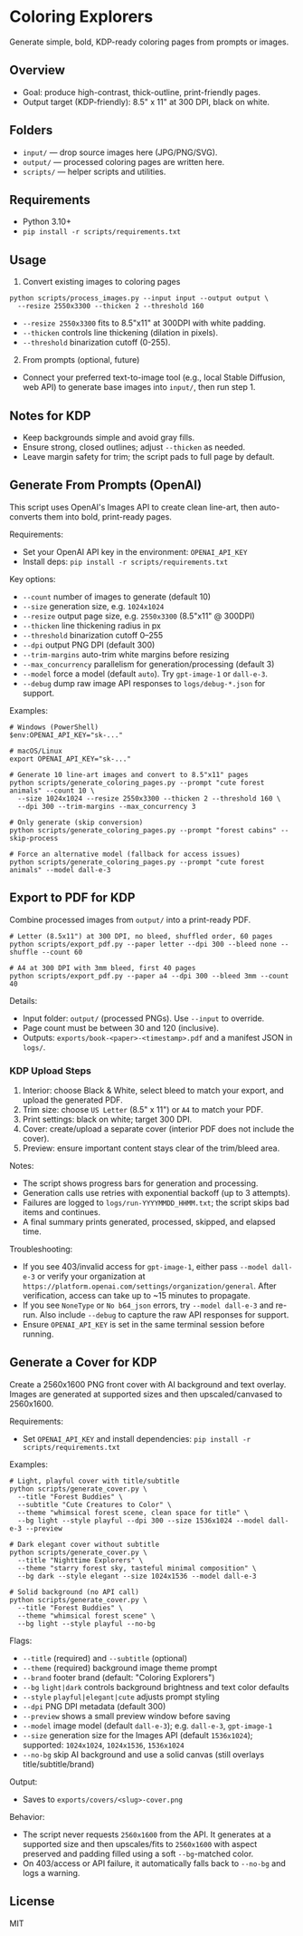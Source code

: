 # Coloring Explorers

Generate simple, bold, KDP-ready coloring pages from prompts or images.

## Overview
- Goal: produce high-contrast, thick-outline, print-friendly pages.
- Output target (KDP-friendly): 8.5" x 11" at 300 DPI, black on white.

## Folders
- `input/`  — drop source images here (JPG/PNG/SVG).
- `output/` — processed coloring pages are written here.
- `scripts/` — helper scripts and utilities.

## Requirements
- Python 3.10+
- `pip install -r scripts/requirements.txt`

## Usage
1) Convert existing images to coloring pages
```
python scripts/process_images.py --input input --output output \
  --resize 2550x3300 --thicken 2 --threshold 160
```
- `--resize 2550x3300` fits to 8.5"x11" at 300DPI with white padding.
- `--thicken` controls line thickening (dilation in pixels).
- `--threshold` binarization cutoff (0-255).

2) From prompts (optional, future)
- Connect your preferred text-to-image tool (e.g., local Stable Diffusion, web API) to generate base images into `input/`, then run step 1.

## Notes for KDP
- Keep backgrounds simple and avoid gray fills.
- Ensure strong, closed outlines; adjust `--thicken` as needed.
- Leave margin safety for trim; the script pads to full page by default.

## Generate From Prompts (OpenAI)
This script uses OpenAI's Images API to create clean line-art, then auto-converts them into bold, print-ready pages.

Requirements:
- Set your OpenAI API key in the environment: `OPENAI_API_KEY`
- Install deps: `pip install -r scripts/requirements.txt`

Key options:
- `--count` number of images to generate (default 10)
- `--size` generation size, e.g. `1024x1024`
- `--resize` output page size, e.g. `2550x3300` (8.5"x11" @ 300DPI)
- `--thicken` line thickening radius in px
- `--threshold` binarization cutoff 0–255
- `--dpi` output PNG DPI (default 300)
- `--trim-margins` auto-trim white margins before resizing
- `--max_concurrency` parallelism for generation/processing (default 3)
- `--model` force a model (default `auto`). Try `gpt-image-1` or `dall-e-3`.
- `--debug` dump raw image API responses to `logs/debug-*.json` for support.

Examples:
```
# Windows (PowerShell)
$env:OPENAI_API_KEY="sk-..."

# macOS/Linux
export OPENAI_API_KEY="sk-..."

# Generate 10 line-art images and convert to 8.5"x11" pages
python scripts/generate_coloring_pages.py --prompt "cute forest animals" --count 10 \
  --size 1024x1024 --resize 2550x3300 --thicken 2 --threshold 160 \
  --dpi 300 --trim-margins --max_concurrency 3

# Only generate (skip conversion)
python scripts/generate_coloring_pages.py --prompt "forest cabins" --skip-process

# Force an alternative model (fallback for access issues)
python scripts/generate_coloring_pages.py --prompt "cute forest animals" --model dall-e-3
```

## Export to PDF for KDP
Combine processed images from `output/` into a print-ready PDF.

```
# Letter (8.5x11") at 300 DPI, no bleed, shuffled order, 60 pages
python scripts/export_pdf.py --paper letter --dpi 300 --bleed none --shuffle --count 60

# A4 at 300 DPI with 3mm bleed, first 40 pages
python scripts/export_pdf.py --paper a4 --dpi 300 --bleed 3mm --count 40
```

Details:
- Input folder: `output/` (processed PNGs). Use `--input` to override.
- Page count must be between 30 and 120 (inclusive).
- Outputs: `exports/book-<paper>-<timestamp>.pdf` and a manifest JSON in `logs/`.

### KDP Upload Steps
1. Interior: choose Black & White, select bleed to match your export, and upload the generated PDF.
2. Trim size: choose `US Letter` (8.5" x 11") or `A4` to match your PDF.
3. Print settings: black on white; target 300 DPI.
4. Cover: create/upload a separate cover (interior PDF does not include the cover).
5. Preview: ensure important content stays clear of the trim/bleed area.

Notes:
- The script shows progress bars for generation and processing.
- Generation calls use retries with exponential backoff (up to 3 attempts).
- Failures are logged to `logs/run-YYYYMMDD_HHMM.txt`; the script skips bad items and continues.
- A final summary prints generated, processed, skipped, and elapsed time.

Troubleshooting:
- If you see 403/invalid access for `gpt-image-1`, either pass `--model dall-e-3` or verify your organization at `https://platform.openai.com/settings/organization/general`. After verification, access can take up to ~15 minutes to propagate.
- If you see `NoneType` or `No b64_json` errors, try `--model dall-e-3` and re-run. Also include `--debug` to capture the raw API responses for support.
- Ensure `OPENAI_API_KEY` is set in the same terminal session before running.

## Generate a Cover for KDP
Create a 2560x1600 PNG front cover with AI background and text overlay. Images are generated at supported sizes and then upscaled/canvased to 2560x1600.

Requirements:
- Set `OPENAI_API_KEY` and install dependencies: `pip install -r scripts/requirements.txt`

Examples:
```
# Light, playful cover with title/subtitle
python scripts/generate_cover.py \
  --title "Forest Buddies" \
  --subtitle "Cute Creatures to Color" \
  --theme "whimsical forest scene, clean space for title" \
  --bg light --style playful --dpi 300 --size 1536x1024 --model dall-e-3 --preview

# Dark elegant cover without subtitle
python scripts/generate_cover.py \
  --title "Nighttime Explorers" \
  --theme "starry forest sky, tasteful minimal composition" \
  --bg dark --style elegant --size 1024x1536 --model dall-e-3

# Solid background (no API call)
python scripts/generate_cover.py \
  --title "Forest Buddies" \
  --theme "whimsical forest scene" \
  --bg light --style playful --no-bg
```

Flags:
- `--title` (required) and `--subtitle` (optional)
- `--theme` (required) background image theme prompt
- `--brand` footer brand (default: "Coloring Explorers")
- `--bg` `light|dark` controls background brightness and text color defaults
- `--style` `playful|elegant|cute` adjusts prompt styling
- `--dpi` PNG DPI metadata (default 300)
- `--preview` shows a small preview window before saving
- `--model` image model (default `dall-e-3`); e.g. `dall-e-3`, `gpt-image-1`
- `--size` generation size for the Images API (default `1536x1024`); supported: `1024x1024`, `1024x1536`, `1536x1024`
- `--no-bg` skip AI background and use a solid canvas (still overlays title/subtitle/brand)

Output:
- Saves to `exports/covers/<slug>-cover.png`

Behavior:
- The script never requests `2560x1600` from the API. It generates at a supported size and then upscales/fits to `2560x1600` with aspect preserved and padding filled using a soft `--bg`-matched color.
- On 403/access or API failure, it automatically falls back to `--no-bg` and logs a warning.

## License
MIT

